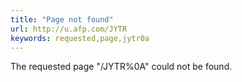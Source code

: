 ```yaml
---
title: "Page not found"
url: http://u.afp.com/JYTR
keywords: requested,page,jytr0a
---
```

The requested page \"/JYTR%0A\" could not be found.
